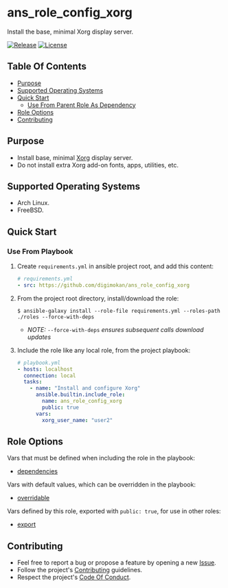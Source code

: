 # ans_role_config_xorg

Install the base, minimal Xorg display server.

[![Release](https://img.shields.io/github/release/digimokan/ans_role_config_xorg.svg?label=release)](https://github.com/digimokan/ans_role_config_xorg/releases/latest "Latest Release Notes")
[![License](https://img.shields.io/badge/license-MIT-blue.svg?label=license)](LICENSE.md "Project License")

## Table Of Contents

* [Purpose](#purpose)
* [Supported Operating Systems](#supported-operating-systems)
* [Quick Start](#quick-start)
    * [Use From Parent Role As Dependency](#use-from-parent-role-as-dependency)
* [Role Options](#role-options)
* [Contributing](#contributing)

## Purpose

* Install base, minimal [Xorg](https://www.x.org/wiki/) display server.
* Do not install extra Xorg add-on fonts, apps, utilities, etc.

## Supported Operating Systems

* Arch Linux.
* FreeBSD.

## Quick Start

### Use From Playbook

1. Create `requirements.yml` in ansible project root, and add this content:

   ```yaml
   # requirements.yml
   - src: https://github.com/digimokan/ans_role_config_xorg
   ```

2. From the project root directory, install/download the role:

   ```shell
   $ ansible-galaxy install --role-file requirements.yml --roles-path ./roles --force-with-deps
   ```

   * _NOTE:_ `--force-with-deps` _ensures subsequent calls download updates_

3. Include the role like any local role, from the project playbook:

   ```yaml
   # playbook.yml
   - hosts: localhost
     connection: local
     tasks:
       - name: "Install and configure Xorg"
         ansible.builtin.include_role:
           name: ans_role_config_xorg
           public: true
         vars:
           xorg_user_name: "user2"
   ```

## Role Options

Vars that must be defined when including the role in the playbook:

  * [dependencies](../defaults/main/dependencies/main.yml)

Vars with default values, which can be overridden in the playbook:

  * [overridable](../defaults/main/overridable)

Vars defined by this role, exported with `public: true`, for use in other roles:

  * [export](../defaults/main/export/paths_user.yml)

## Contributing

* Feel free to report a bug or propose a feature by opening a new
  [Issue](https://github.com/digimokan/ans_role_config_xorg/issues).
* Follow the project's [Contributing](CONTRIBUTING.md) guidelines.
* Respect the project's [Code Of Conduct](CODE_OF_CONDUCT.md).

